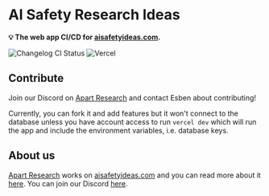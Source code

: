 # AI Safety Research Ideas

**💡 The web app CI/CD for [aisafetyideas.com](https://aisafetyideas.com).**

![Changelog CI Status](https://github.com/<username>/<repository>/workflows/Changelog%20CI/badge.svg) ![Vercel](https://vercelbadge.vercel.app/api/apartresearch/aisafetyideas)

## Contribute

Join our Discord on [Apart Research](https://apartresearch.com/join) and contact Esben about contributing!

Currently, you can fork it and add features but it won't connect to the database unless you have account access to run `vercel dev` which will run the app and include the environment variables, i.e. database keys.

## About us

[Apart Research](https://apartresearch.com) works on [aisafetyideas.com](https://aisafetyideas.com) and you can read more about it [here](https://aisafetyideas.com/open). You can join our Discord [here](https://apartresearch.com/join).
